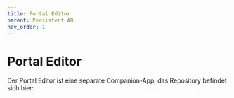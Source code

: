 ```yaml
---
title: Portal Editor
parent: Persistent AR
nav_order: 1
---
```


# Portal Editor

Der Portal Editor ist eine separate Companion-App, das Repository befindet sich hier:
